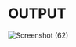 # OUTPUT

![Screenshot (62)](https://github.com/aradhanayada/PW-assignment1-solution/assets/103102710/3f5aa86e-7d72-4b2a-adc8-3c265e9dd5d2)
